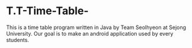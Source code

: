 # T.T-Time-Table-
This is a time table program written in Java by Team Seolhyeon at Sejong University. Our goal is to make an android application used by every students.
